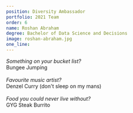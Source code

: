 ```yaml
---
position: Diversity Ambassador
portfolio: 2021 Team
order: 6
name: Roshan Abraham
degree: Bachelor of Data Science and Decisions
image: roshan-abraham.jpg
one_line:
---
```

*Something on your bucket list?*
<br>
Bungee Jumping
<br><br>
*Favourite music artist?*
<br>
Denzel Curry (don't sleep on my mans)
<br><br>
*Food you could never live without?*
<br>
GYG Steak Burrito